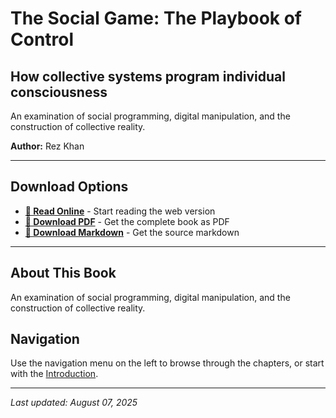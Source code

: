 # The Social Game: The Playbook of Control

## How collective systems program individual consciousness

An examination of social programming, digital manipulation, and the construction of collective reality.

**Author:** Rez Khan

---

## Download Options

- **[📖 Read Online](the-social-game-the-playbook-of-control.md)** - Start reading the web version
- **[📄 Download PDF](downloads/10_The_Social_Game.pdf)** - Get the complete book as PDF
- **[📝 Download Markdown](downloads/10_The_Social_Game.md)** - Get the source markdown

---

## About This Book

An examination of social programming, digital manipulation, and the construction of collective reality.

## Navigation

Use the navigation menu on the left to browse through the chapters, or start with the [Introduction](the-social-game-the-playbook-of-control.md).

---

*Last updated: August 07, 2025*
